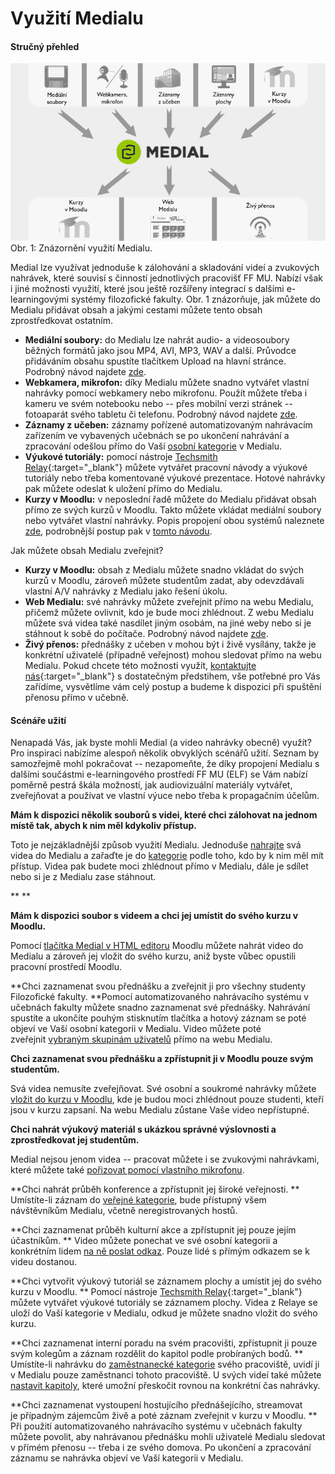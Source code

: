 Využití Medialu
===============







#### Stručný přehled

![](home/vyuziti-medialu/760blz_4.0.png)Obr. 1: Znázornění využití Medialu.


Medial lze využívat jednoduše k zálohování a skladování videí a
zvukových nahrávek, které souvisí s činností jednotlivých pracovišť FF
MU. Nabízí však i jiné možnosti využití, které jsou ještě rozšířeny
integrací s dalšími e-learningovými systémy filozofické fakulty. Obr. 1
znázorňuje, jak můžete do Medialu přidávat obsah a jakými cestami můžete
tento obsah zprostředkovat ostatním.

-   **Mediální soubory:** do Medialu lze nahrát audio- a videosoubory
    běžných formátů jako jsou MP4, AVI, MP3, WAV a další. Průvodce
    přidáváním obsahu spustíte tlačítkem Upload na hlavní stránce.
    Podrobný návod najdete
    [zde](/medialdocs/jak-nahrat-do-medialu-soubor-z-pocitace).
-   **Webkamera, mikrofon:** díky Medialu můžete snadno vytvářet vlastní
    nahrávky pomocí webkamery nebo mikrofonu. Použít můžete třeba i
    kameru ve svém notebooku nebo -- přes mobilní verzi stránek --
    fotoaparát svého tabletu či telefonu. Podrobný návod najdete
    [zde](/medialdocs/jan-nahrat-video-pomoci-webkamery).
-   **Záznamy z učeben:** záznamy pořízené automatizovaným nahrávacím
    zařízením ve vybavených učebnách se po ukončení nahrávání a
    zpracování odešlou přímo do Vaší [osobní
    kategorie](/medialdocs/jak-je-obsah-v-medialu-organizovan#TOC-Kategorie-a-podkategorie)
    v Medialu.
-   **Výukové tutoriály:** pomocí nástroje [Techsmith
    Relay](http://relaydocs.phil.muni.cz/){:target="_blank"} můžete vytvářet pracovní
    návody a výukové tutoriály nebo třeba komentované výukové
    prezentace. Hotové nahrávky pak můžete odeslat k uložení přímo do
    Medialu.
-   **Kurzy v Moodlu:** v neposlední řadě můžete do Medialu přidávat
    obsah přímo ze svých kurzů v Moodlu. Takto můžete vkládat mediální
    soubory nebo vytvářet vlastní nahrávky. Popis propojení obou systémů
    naleznete [zde](/medialdocs/propojeni-s-moodlem), podrobnější postup
    pak v [tomto
    návodu](/medialdocs/jak-vkladat-obsah-prostrednictvim-moodlu).

Jak můžete obsah Medialu zveřejnit?

-   **Kurzy v Moodlu:** obsah z Medialu můžete snadno vkládat do svých
    kurzů v Moodlu, zároveň můžete studentům zadat, aby odevzdávali
    vlastní A/V nahrávky z Medialu jako řešení úkolu.
-   **Web Medialu:** své nahrávky můžete zveřejnit přímo na webu
    Medialu, přičemž můžete ovlivnit, kdo je bude moci zhlédnout. Z webu
    Medialu můžete svá videa také nasdílet jiným osobám, na jiné weby
    nebo si je stáhnout k sobě do počítače. Podrobný návod najdete
    [zde](/medialdocs/jak-muazu-sva-videa-sirit).
-   **Živý přenos:** přednášky z učeben v mohou být i živě vysílány,
    takže je konkrétní uživatelé (případně veřejnost) mohou sledovat
    přímo na webu Medialu. Pokud chcete této možnosti využít,
    [kontaktujte
    nás](http://e-learning.phil.muni.cz/jak-nas-kontaktovat){:target="_blank"} s
    dostatečným předstihem, vše potřebné pro Vás zařídíme, vysvětlíme
    vám celý postup a budeme k dispozici při spuštění přenosu přímo v
    učebně.

#### Scénáře užití

Nenapadá Vás, jak byste mohli Medial (a video nahrávky obecně) využít?
Pro inspiraci nabízíme alespoň několik obvyklých scénářů užití. Seznam
by samozřejmě mohl pokračovat -- nezapomeňte, že díky propojení Medialu
s dalšími součástmi e-learningového prostředí FF MU (ELF) se Vám nabízí
poměrně pestrá škála možností, jak audiovizuální materiály vytvářet,
zveřejňovat a používat ve vlastní výuce nebo třeba k propagačním
účelům.


**Mám k dispozici několik souborů s videi, které chci zálohovat na
jednom místě tak, abych k nim měl kdykoliv přístup.**

Toto je nejzákladnější způsob využití Medialu. Jednoduše
[nahrajte](/medialdocs/jak-nahrat-do-medialu-soubor-z-pocitace) svá
videa do Medialu a zařaďte je do
[kategorie](/medialdocs/jak-je-obsah-v-medialu-organizovan) podle toho,
kdo by k nim měl mít přístup. Videa pak budete moci zhlédnout přímo v
Medialu, dále je sdílet nebo si je z Medialu zase stáhnout.

**
**

**Mám k dispozici soubor s videem a chci jej umístit do svého kurzu v
Moodlu.**

Pomocí [tlačítka Medial v HTML
editoru](/medialdocs/jak-vkladat-obsah-prostrednictvim-moodlu) Moodlu
můžete nahrát video do Medialu a zároveň jej vložit do svého kurzu, aniž
byste vůbec opustili pracovní prostředí Moodlu.

**Chci zaznamenat svou přednášku a zveřejnit ji pro všechny studenty
Filozofické fakulty.
**Pomocí automatizovaného nahrávacího systému v učebnách fakulty můžete
snadno zaznamenat své přednášky. Nahrávání spustíte a ukončíte pouhým
stisknutím tlačítka a hotový záznam se poté objeví ve Vaší osobní
kategorii v Medialu. Video můžete poté zveřejnit [vybraným skupinám
uživatelů](/medialdocs/kdo-muaze-videt-muaj-obsah) přímo na webu
Medialu.

**Chci zaznamenat svou přednášku a zpřístupnit ji v Moodlu pouze svým
studentům.**

Svá videa nemusíte zveřejňovat. Své osobní a soukromé nahrávky můžete
[vložit do kurzu v Moodlu](/medialdocs/jak-muazu-sva-videa-sirit), kde
je budou moci zhlédnout pouze studenti, kteří jsou v kurzu zapsaní. Na
webu Medialu zůstane Vaše video nepřístupné.

**Chci nahrát výukový materiál s ukázkou správné výslovnosti a
zprostředkovat jej studentům.**

Medial nejsou jenom videa -- pracovat můžete i se zvukovými nahrávkami,
které můžete také [pořizovat pomocí vlastního
mikrofonu](/medialdocs/jan-nahrat-video-pomoci-webkamery).

**Chci nahrát průběh konference a zpřístupnit jej široké veřejnosti.
** Umístíte-li záznam do [veřejné
kategorie](/medialdocs/kdo-muaze-videt-muaj-obsah), bude přístupný všem
návštěvníkům Medialu, včetně neregistrovaných hostů.

**Chci zaznamenat průběh kulturní akce a zpřístupnit jej pouze jejím
účastníkům.
** Video můžete ponechat ve své osobní kategorii a konkrétním lidem [na
ně poslat odkaz](/medialdocs/jak-muazu-sva-videa-sirit). Pouze lidé s
přímým odkazem se k videu dostanou.

**Chci vytvořit výukový tutoriál se záznamem plochy a umístit jej do
svého kurzu v Moodlu.
** Pomocí nástroje [Techsmith Relay](http://relaydocs.phil.muni.cz/){:target="_blank"}
můžete vytvářet výukové tutoriály se záznamem plochy. Videa z Relaye se
uloží do Vaší kategorie v Medialu, odkud je můžete snadno vložit do
svého kurzu.

**Chci zaznamenat interní poradu na svém pracovišti, zpřístupnit ji
pouze svým kolegům a záznam rozdělit do kapitol podle probíraných bodů.
** Umístíte-li nahrávku do [zaměstnanecké
kategorie](/medialdocs/kdo-muaze-videt-muaj-obsah) svého pracoviště,
uvidí ji v Medialu pouze zaměstnanci tohoto pracoviště. U svých videí
také můžete [nastavit
kapitoly](/medialdocs/jak-muazu-dodatecne-upravit-metadata/#jak-u-nahravek-nastavit-kapitoly),
které umožní přeskočit rovnou na konkrétní čas nahrávky.

**Chci zaznamenat vystoupení hostujícího přednášejícího, streamovat
je případným zájemcům živě a poté záznam zveřejnit v kurzu v Moodlu.
** Při použití automatizovaného nahrávacího systému v učebnách fakulty
můžete povolit, aby nahrávanou přednášku mohli uživatelé Medialu
sledovat v přímém přenosu -- třeba i ze svého domova. Po ukončení a
zpracování záznamu se nahrávka objeví ve Vaší kategorii v Medialu.







